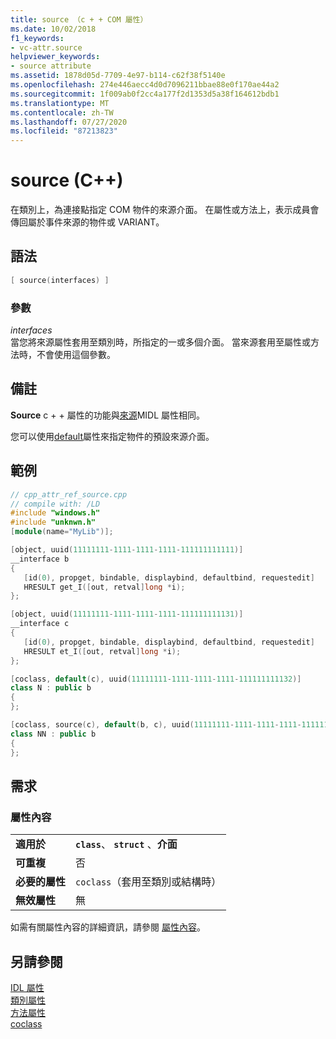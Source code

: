 ```yaml
---
title: source （c + + COM 屬性）
ms.date: 10/02/2018
f1_keywords:
- vc-attr.source
helpviewer_keywords:
- source attribute
ms.assetid: 1878d05d-7709-4e97-b114-c62f38f5140e
ms.openlocfilehash: 274e446aecc4d0d7096211bbae88e0f170ae44a2
ms.sourcegitcommit: 1f009ab0f2cc4a177f2d1353d5a38f164612bdb1
ms.translationtype: MT
ms.contentlocale: zh-TW
ms.lasthandoff: 07/27/2020
ms.locfileid: "87213823"
---
```

# <a name="source-c"></a>source (C++)

在類別上，為連接點指定 COM 物件的來源介面。 在屬性或方法上，表示成員會傳回屬於事件來源的物件或 VARIANT。

## <a name="syntax"></a>語法

```cpp
[ source(interfaces) ]
```

### <a name="parameters"></a>參數

*interfaces*<br/>
當您將來源屬性套用至類別時，所指定的一或多個介面。 當來源套用至屬性或方法時，不會使用這個參數。

## <a name="remarks"></a>備註

**Source** c + + 屬性的功能與[來源](/windows/win32/Midl/source)MIDL 屬性相同。

您可以使用[default](default-cpp.md)屬性來指定物件的預設來源介面。

## <a name="example"></a>範例

```cpp
// cpp_attr_ref_source.cpp
// compile with: /LD
#include "windows.h"
#include "unknwn.h"
[module(name="MyLib")];

[object, uuid(11111111-1111-1111-1111-111111111111)]
__interface b
{
   [id(0), propget, bindable, displaybind, defaultbind, requestedit]
   HRESULT get_I([out, retval]long *i);
};

[object, uuid(11111111-1111-1111-1111-111111111131)]
__interface c
{
   [id(0), propget, bindable, displaybind, defaultbind, requestedit]
   HRESULT et_I([out, retval]long *i);
};

[coclass, default(c), uuid(11111111-1111-1111-1111-111111111132)]
class N : public b
{
};

[coclass, source(c), default(b, c), uuid(11111111-1111-1111-1111-111111111133)]
class NN : public b
{
};
```

## <a name="requirements"></a>需求

### <a name="attribute-context"></a>屬性內容

|||
|-|-|
|**適用於**|**`class`**、 **`struct`** 、**介面**|
|**可重複**|否|
|**必要的屬性**|`coclass`（套用至類別或結構時）|
|**無效屬性**|無|

如需有關屬性內容的詳細資訊，請參閱 [屬性內容](cpp-attributes-com-net.md#contexts)。

## <a name="see-also"></a>另請參閱

[IDL 屬性](idl-attributes.md)<br/>
[類別屬性](class-attributes.md)<br/>
[方法屬性](method-attributes.md)<br/>
[coclass](coclass.md)
